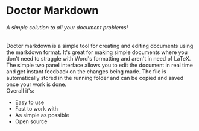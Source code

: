 # **Doctor Markdown**

###### *A simple solution to all your document problems!*


Doctor markdown is a simple tool for creating and editing documents using the markdown format. It's great for making simple documents where you don't need to straggle with Word's formatting and aren't in need of LaTeX.  
The simple two panel interface allows you to edit the document in real time and get instant feedback on the changes being made. The file is automatically stored in the running folder and can be copied and saved once your work is done.  
Overall it's:

- Easy to use
- Fast to work with
- As simple as possible
- Open source
